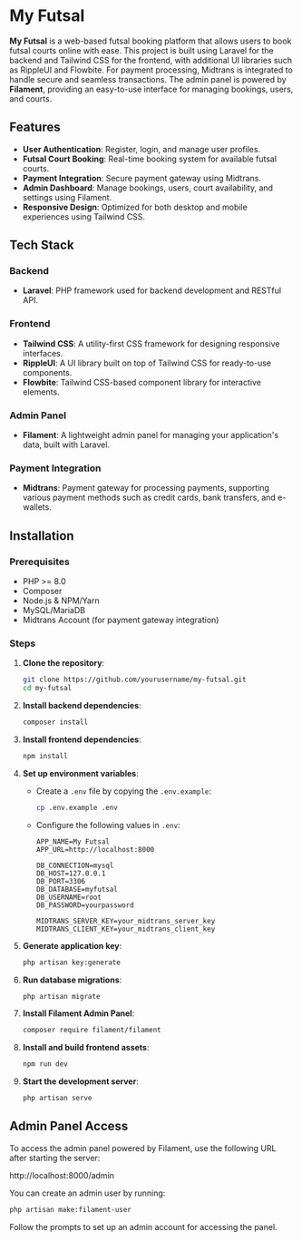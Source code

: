 # My Futsal

**My Futsal** is a web-based futsal booking platform that allows users to book futsal courts online with ease. This project is built using Laravel for the backend and Tailwind CSS for the frontend, with additional UI libraries such as RippleUI and Flowbite. For payment processing, Midtrans is integrated to handle secure and seamless transactions. The admin panel is powered by **Filament**, providing an easy-to-use interface for managing bookings, users, and courts.

## Features

- **User Authentication**: Register, login, and manage user profiles.
- **Futsal Court Booking**: Real-time booking system for available futsal courts.
- **Payment Integration**: Secure payment gateway using Midtrans.
- **Admin Dashboard**: Manage bookings, users, court availability, and settings using Filament.
- **Responsive Design**: Optimized for both desktop and mobile experiences using Tailwind CSS.

## Tech Stack

### Backend
- **Laravel**: PHP framework used for backend development and RESTful API.

### Frontend
- **Tailwind CSS**: A utility-first CSS framework for designing responsive interfaces.
- **RippleUI**: A UI library built on top of Tailwind CSS for ready-to-use components.
- **Flowbite**: Tailwind CSS-based component library for interactive elements.

### Admin Panel
- **Filament**: A lightweight admin panel for managing your application's data, built with Laravel.

### Payment Integration
- **Midtrans**: Payment gateway for processing payments, supporting various payment methods such as credit cards, bank transfers, and e-wallets.

## Installation

### Prerequisites

- PHP >= 8.0
- Composer
- Node.js & NPM/Yarn
- MySQL/MariaDB
- Midtrans Account (for payment gateway integration)

### Steps

1. **Clone the repository**:
    ```bash
    git clone https://github.com/yourusername/my-futsal.git
    cd my-futsal
    ```

2. **Install backend dependencies**:
    ```bash
    composer install
    ```

3. **Install frontend dependencies**:
    ```bash
    npm install
    ```

4. **Set up environment variables**:
    - Create a `.env` file by copying the `.env.example`:
      ```bash
      cp .env.example .env
      ```
    - Configure the following values in `.env`:

      ```env
      APP_NAME=My Futsal
      APP_URL=http://localhost:8000

      DB_CONNECTION=mysql
      DB_HOST=127.0.0.1
      DB_PORT=3306
      DB_DATABASE=myfutsal
      DB_USERNAME=root
      DB_PASSWORD=yourpassword

      MIDTRANS_SERVER_KEY=your_midtrans_server_key
      MIDTRANS_CLIENT_KEY=your_midtrans_client_key
      ```

5. **Generate application key**:
    ```bash
    php artisan key:generate
    ```

6. **Run database migrations**:
    ```bash
    php artisan migrate
    ```

7. **Install Filament Admin Panel**:
    ```bash
    composer require filament/filament
    ```

8. **Install and build frontend assets**:
    ```bash
    npm run dev
    ```

9. **Start the development server**:
    ```bash
    php artisan serve
    ```

## Admin Panel Access

To access the admin panel powered by Filament, use the following URL after starting the server:

http://localhost:8000/admin


You can create an admin user by running:

```bash
php artisan make:filament-user
```
Follow the prompts to set up an admin account for accessing the panel.

